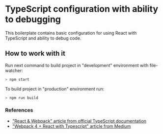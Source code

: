 # TypeScript configuration with ability to debugging

This boilerplate contains basic configuration for using React with TypeScript and ability to debug code.

## How to work with it

Run next command to build project in "development" environment with file-watcher:

```bash
> npm start
```

To build project in "production" environment run:

```bash
> npm run build
```

### References

- ["React & Webpack" article from official TypeScript documentation](https://www.typescriptlang.org/docs/handbook/react-&-webpack.html)
- ["Webpack 4 + React with Typescript" article from Medium](https://medium.com/@atingenkay/webpack-4-react-with-typescript-996eb78ff348)
